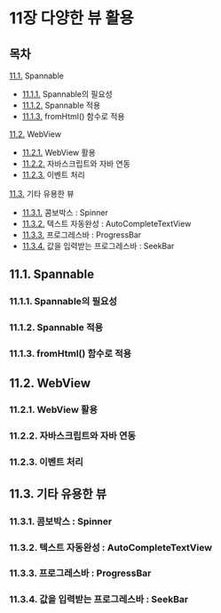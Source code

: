 # 11장 다양한 뷰 활용
## 목차
[11.1.](#111-spannable) Spannable
  - [11.1.1.](#1111-spannable의-필요성) Spannable의 필요성
  - [11.1.2.](#11.1.1.-spannable의-필요성) Spannable 적용
  - [11.1.3.](#11.1.1.-spannable의-필요성) fromHtml() 함수로 적용
  
[11.2.](#11.1.1.-spannable의-필요성) WebView
  - [11.2.1.](#11.1.1.-spannable의-필요성) WebView 활용
  - [11.2.2.](#11.1.1.-spannable의-필요성) 자바스크립트와 자바 연동
  - [11.2.3.](#11.1.1.-spannable의-필요성) 이벤트 처리
  
[11.3.](#11.1.1.-spannable의-필요성) 기타 유용한 뷰
  - [11.3.1.](#11.1.1.-spannable의-필요성) 콤보박스 : Spinner
  - [11.3.2.](#11.1.1.-spannable의-필요성) 텍스트 자동완성 : AutoCompleteTextView
  - [11.3.3.](#11.1.1.-spannable의-필요성) 프로그레스바 : ProgressBar
  - [11.3.4.](#1111-spannable의-필요성) 값을 입력받는 프로그레스바 : SeekBar

## 11.1. Spannable
### 11.1.1. Spannable의 필요성
### 11.1.2. Spannable 적용
### 11.1.3. fromHtml() 함수로 적용
## 11.2. WebView
### 11.2.1. WebView 활용
### 11.2.2. 자바스크립트와 자바 연동
### 11.2.3. 이벤트 처리
## 11.3. 기타 유용한 뷰
### 11.3.1. 콤보박스 : Spinner
### 11.3.2. 텍스트 자동완성 : AutoCompleteTextView
### 11.3.3. 프로그레스바 : ProgressBar
### 11.3.4. 값을 입력받는 프로그레스바 : SeekBar
